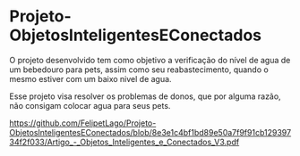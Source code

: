 # Projeto-ObjetosInteligentesEConectados

O projeto desenvolvido tem como objetivo a verificação do nível de agua de um bebedouro para pets,  assim como seu reabastecimento, quando o mesmo estiver com um baixo nivel de agua. 

Esse projeto visa resolver os problemas de donos, que por alguma razão, não consigam colocar agua para seus pets.

https://github.com/FelipetLago/Projeto-ObjetosInteligentesEConectados/blob/8e3e1c4bf1bd89e50a7f9f91cb12939734f2f033/Artigo_-_Objetos_Inteligentes_e_Conectados_V3.pdf
